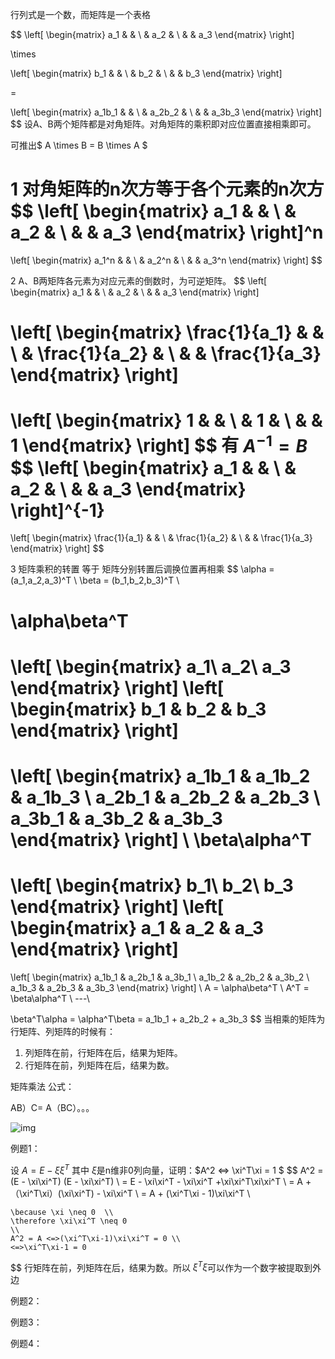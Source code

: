 行列式是一个数，而矩阵是一个表格


$$
\left[
 \begin{matrix}
   a_1 &  &  \\
    & a_2 &  \\
    &  & a_3
  \end{matrix}
  \right]
  
 \times 
 
  \left[
 \begin{matrix}
   b_1 &  &  \\
    & b_2 &  \\
    &  & b_3
  \end{matrix}
  \right]
  
  =
  
   \left[
 \begin{matrix}
   a_1b_1 &  &  \\
    & a_2b_2 &  \\
    &  & a_3b_3
  \end{matrix}
  \right]
$$
设A、B两个矩阵都是对角矩阵。对角矩阵的乘积即对应位置直接相乘即可。

可推出$ A \times B = B \times A $ 



1 对角矩阵的n次方等于各个元素的n次方
$$
\left[
 \begin{matrix}
   a_1 &  &  \\
    & a_2 &  \\
    &  & a_3
  \end{matrix}
  \right]^n
  =
  \left[
 \begin{matrix}
   a_1^n &  &  \\
    & a_2^n &  \\
    &  & a_3^n
  \end{matrix}
  \right]
$$


2 A、B两矩阵各元素为对应元素的倒数时，为可逆矩阵。
$$
\left[
 \begin{matrix}
   a_1 &  &  \\
    & a_2 &  \\
    &  & a_3
  \end{matrix}
  \right]
  
  \left[
 \begin{matrix}
   \frac{1}{a_1} &  &  \\
    & \frac{1}{a_2} &  \\
    &  & \frac{1}{a_3}
  \end{matrix}
  \right]
  =
  \left[
 \begin{matrix}
   1 &  &  \\
    & 1 &  \\
    &  & 1
  \end{matrix}
  \right]
$$
有 $A^{-1} = B$ 
$$
\left[
 \begin{matrix}
   a_1 &  &  \\
    & a_2 &  \\
    &  & a_3
  \end{matrix}
  \right]^{-1}
  =
  \left[
 \begin{matrix}
   \frac{1}{a_1} &  &  \\
    & \frac{1}{a_2} &  \\
    &  & \frac{1}{a_3}
  \end{matrix}
  \right]
$$


3 矩阵乘积的转置 等于 矩阵分别转置后调换位置再相乘
$$
\alpha = (a_1,a_2,a_3)^T \\
\beta = (b_1,b_2,b_3)^T \\

\alpha\beta^T 
= 
\left[
 \begin{matrix}
   a_1\\
   a_2\\
   a_3
  \end{matrix}
  \right]
  \left[
 \begin{matrix}
   b_1 & b_2 & b_3
  \end{matrix}
  \right] 
  =
  \left[
 \begin{matrix}
   a_1b_1 & a_1b_2 & a_1b_3 \\
   a_2b_1 & a_2b_2 & a_2b_3 \\
   a_3b_1 & a_3b_2 & a_3b_3
  \end{matrix}
  \right]
  \\
  \beta\alpha^T 
= 
\left[
 \begin{matrix}
   b_1\\
   b_2\\
   b_3
  \end{matrix}
  \right]
  \left[
 \begin{matrix}
   a_1 & a_2 & a_3
  \end{matrix}
  \right] 
  =
  \left[
 \begin{matrix}
   a_1b_1 & a_2b_1 & a_3b_1 \\
   a_1b_2 & a_2b_2 & a_3b_2 \\
   a_1b_3 & a_2b_3 & a_3b_3
  \end{matrix}
  \right]
  \\
  A = \alpha\beta^T \\
  A^T = \beta\alpha^T \\
  ---\\
  
  \beta^T\alpha = \alpha^T\beta = a_1b_1 + a_2b_2 + a_3b_3
$$
当相乘的矩阵为行矩阵、列矩阵的时候有：

1. 列矩阵在前，行矩阵在后，结果为矩阵。
2. 行矩阵在前，列矩阵在后，结果为数。



矩阵乘法 公式：

AB）C= A（BC）。。。

![img](C:/Users/ZL0032/AppData/Local/YNote/data/weixinobU7VjnzO_xAtXfm4UdOFdCxjvQ4/f489c1b89bc14dc6abb68e2ccc1c42aa/clipboard.png)















例题1：

设 $A = E - \xi\xi^T$ 其中 $\xi$是n维非0列向量，证明：$A^2  <=> \xi^T\xi = 1          $
$$
A^2 = (E - \xi\xi^T) (E - \xi\xi^T) \\
    = E - \xi\xi^T - \xi\xi^T +\xi\xi^T\xi\xi^T \\
    = A + （\xi^T\xi）(\xi\xi^T) - \xi\xi^T \\
    = A + (\xi^T\xi - 1)\xi\xi^T \\
    
    \because \xi \neq 0  \\
    \therefore \xi\xi^T \neq 0
    \\
    A^2 = A <=>(\xi^T\xi-1)\xi\xi^T = 0 \\
    <=>\xi^T\xi-1 = 0
$$
行矩阵在前，列矩阵在后，结果为数。所以 $\xi^T\xi$可以作为一个数字被提取到外边



例题2：

例题3：

例题4：